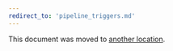 ```yaml
---
redirect_to: 'pipeline_triggers.md'
---
```


This document was moved to [another location](pipeline_triggers.md).

<!-- This redirect file can be deleted February 1, 2021, or later. -->
<!-- Before deletion, see: https://docs.gitlab.com/ee/development/documentation/#move-or-rename-a-page -->
